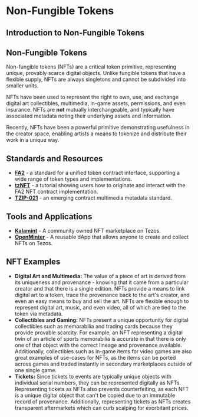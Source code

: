 # Non-Fungible Tokens

## Introduction to Non-Fungible Tokens

## Non-Fungible Tokens

Non-fungible tokens \(NFTs\) are a critical token primitive, representing unique, provably scarce digital objects. Unlike fungible tokens that have a flexible supply, NFTs are always singletons and cannot be subdivided into smaller units.

NFTs have been used to represent the right to own, use, and exchange digital art collectibles, multimedia, in-game assets, permissions, and even insurance. NFTs are **not** mutually interchangeable, and typically have associated metadata noting their underlying assets and information.

Recently, NFTs have been a powerful primitive demonstrating usefulness in the creator space, enabling artists a means to tokenize and distribute their work in a unique way.

## Standards and Resources

* [**FA2**](https://gitlab.com/tzip/tzip/-/blob/master/proposals/tzip-12/tzip-12.md) - a standard for a unified token contract interface, supporting a wide range of token types and implementations. 
* [**tzNFT**](https://github.com/tqtezos/nft-tutorial) - a tutorial showing users how to originate and interact with the FA2 NFT contract implementation.
* [**TZIP-021**](https://gitlab.com/tzip/tzip/-/blob/tzip-21-spec/proposals/tzip-21/tzip-21.md) - an emerging contract multimedia metadata standard. 

## Tools and Applications

* [**Kalamint**](https://kalamint.io/) - A community owned NFT marketplace on Tezos.
* [**OpenMinter**](https://github.com/tqtezos/minter) - A reusable dApp that allows anyone to create and collect NFTs on Tezos. 

## NFT Examples

* **Digital Art and Multimedia:** The value of a piece of art is derived from its uniqueness and provenance - knowing that it came from a particular creator and that there is a single edition. NFTs provide a means to link digital art to a token, trace the provenance back to the art's creator, and even an easy means to buy and sell the art. NFTs are flexible enough to represent digital art, music, and even video, all of which are tied to the token via metadata.
* **Collectibles and Gaming:** NFTs present a unique opportunity for digital collectibles such as memorabilia and trading cards because they provide provable scarcity. For example, an NFT representing a digital twin of an article of sports memorabilia is accurate in that there is only one of that object with the correct lineage and provenance available. Additionally, collectibles such as in-game items for video games are also great examples of use-cases for NFTs, as the items can be ported across games and traded instantly in secondary marketplaces outside of one single game.
* **Tickets:** Since tickets to events are typically unique objects with individual serial numbers, they can be represented digitally as NFTs. Representing tickets as NFTs also prevents counterfeiting, as each NFT is a unique digital object that can't be copied due to an immutable record of provenance. Additionally, representing tickets as NFTs creates transparent aftermarkets which can curb scalping for exorbitant prices.

